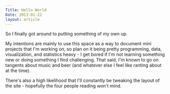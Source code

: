 ```yaml
---
Title: Hello World
Date: 2013-01-22
layout: article
---
```


So I finally got around to putting something of my own up.

My intentions are mainly to use this space as a way to document mini projects that I'm working on, so plan on it being pretty programming, data, visualization, and statistics heavy - I get bored if I'm not learning something new or doing something I find challenging.  That said, I'm known to go on tangents about music and beer (and whatever else I feel like ranting about at the time).

There's also a high likelihood that I'll constantly be tweaking the layout of the site - hopefully the four people reading won't mind.
